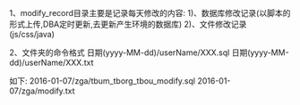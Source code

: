 1、modify_record目录主要是记录每天修改的内容:
1)、数据库修改记录(以脚本的形式上传,DBA定时更新,去更新产生环境的数据库)
2)、文件修改记录(js/css/java)



2、文件夹的命令格式
日期(yyyy-MM-dd)/userName/XXX.sql
日期(yyyy-MM-dd)/userName/XXX.txt

如下:
2016-01-07/zga/tbum_tborg_tbou_modify.sql
2016-01-07/zga/modify.txt


